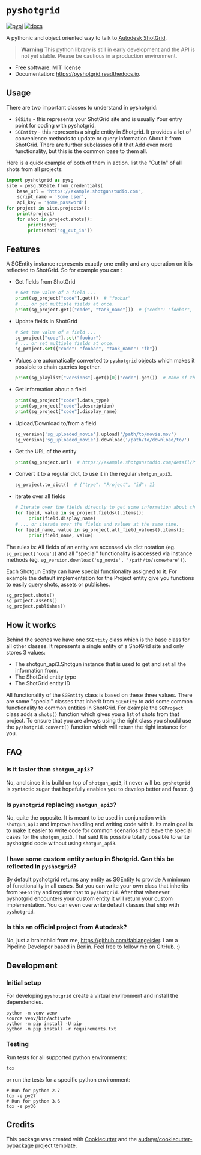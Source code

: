 # `pyshotgrid`
[![pypi](https://img.shields.io/pypi/v/pyshotgrid.svg)](https://pypi.python.org/pypi/pyshotgrid)
[![docs](https://readthedocs.org/projects/pyshotgrid/badge/?version=latest)](https://pyshotgrid.readthedocs.io/en/latest/?version=latest)

A pythonic and object oriented way to talk to [Autodesk ShotGrid](https://www.autodesk.com/products/shotgrid/overview).

> **Warning**
> This python library is still in early development and the API is not yet stable.
> Please be cautious in a production environment.

* Free software: MIT license
* Documentation: https://pyshotgrid.readthedocs.io.

## Usage

There are two important classes to understand in pyshotgrid:
  - `SGSite` - this represents your ShotGrid site and is usually
    Your entry point for coding with pyshotgrid.
  - `SGEntity` - this represents a single entity in Shotgrid.
    It provides a lot of convenience methods to update or query information
    About it from ShotGrid. There are further subclasses of it that
    Add even more functionality, but this is the common base to them all.

Here is a quick example of both of them in action.
list the "Cut In" of all shots from all projects:

```python
import pyshotgrid as pysg
site = pysg.SGSite.from_credentials(
    base_url = 'https://example.shotgunstudio.com',
    script_name = 'Some User',
    api_key = '$ome_password')
for project in site.projects():
    print(project)
    for shot in project.shots():
        print(shot)
        print(shot["sg_cut_in"])
```

## Features

A SGEntity instance represents exactly one entity and any operation on it is reflected to ShotGrid.
So for example you can :

* Get fields from ShotGrid
  ```python
  # Get the value of a field ...
  print(sg_project["code"].get())  # "foobar"
  # ... or get multiple fields at once.
  print(sg_project.get(["code", "tank_name"]))  # {"code": "foobar", "tank_name": "fb"}
  ```
* Update fields in ShotGrid
  ```python
  # Set the value of a field ...
  sg_project["code"].set("foobar")
  # ... or set multiple fields at once.
  sg_project.set({"code": "foobar", "tank_name": "fb"})
  ```
* Values are automatically converted to `pyshotgrid` objects which makes it
  possible to chain queries together.
  ```python
  print(sg_playlist["versions"].get()[0]["code"].get())  # Name of the first Version in the Playlist.
  ```
* Get information about a field
  ```python
  print(sg_project["code"].data_type)
  print(sg_project["code"].description)
  print(sg_project["code"].display_name)
  ```
* Upload/Download to/from a field
  ```python
  sg_version['sg_uploaded_movie'].upload('/path/to/movie.mov')
  sg_version['sg_uploaded_movie'].download('/path/to/download/to/')
  ```
* Get the URL of the entity
  ```python
  print(sg_project.url)  # https://example.shotgunstudio.com/detail/Project/1
  ```
* Convert it to a regular dict, to use it in the regular `shotgun_api3`.
  ```python
  sg_project.to_dict()  # {"type": "Project", "id": 1}
  ```
* iterate over all fields
  ```python
  # Iterate over the fields directly to get some information about them...
  for field, value in sg_project.fields().items():
       print(field.display_name)
  # ... or iterate over the fields and values at the same time.
  for field_name, value in sg_project.all_field_values().items():
       print(field_name, value)
  ```
The rules is: All fields of an entity are accessed via dict notation (eg. `sg_project['code']`)
              and all "special" functionality is accessed via instance methods (eg. `sg_version.download('sg_movie', '/path/to/somewhere')`).

Each Shotgun Entity can have special functionality assigned to it. For example the
default implementation for the Project entity give you functions to easily query shots, assets
or publishes.
  ```python
  sg_project.shots()
  sg_project.assets()
  sg_project.publishes()
  ```

## How it works

Behind the scenes we have one `SGEntity` class which is the base class for all
other classes. It represents a single entity of a ShotGrid site and only
stores 3 values:
 - The shotgun_api3.Shotgun instance that is used to get and set all the information from.
 - The ShotGrid entity type
 - The ShotGrid entity ID

All functionality of the `SGEntity` class is based on these three values.
There are some "special" classes that inherit from `SGEntity` to add some
common functionality to common entities in ShotGrid. For example the `SGProject`
class adds a `shots()` function which gives you a list of shots from that project.
To ensure that you are always using the right class you should use the `pyshotgrid.convert()`
function which will return the right instance for you.

## FAQ

### Is it faster than `shotgun_api3`?
No, and since it is build on top of `shotgun_api3`, it never will be.
`pyshotgrid` is syntactic sugar that hopefully enables you to develop better and faster. :)

### Is `pyshotgrid` replacing `shotgun_api3`?
No, quite the opposite. It is meant to be used in conjunction with `shotgun_api3` and
improve handling and writing code with it. Its main goal is to make it easier to write
code for common scenarios and leave the special cases for the `shotgun_api3`. That said
It is possible totally possible to write pyshotgrid code without using `shotgun_api3`.

### I have some custom entity setup in Shotgrid. Can this be reflected in `pyshotgrid`?
By default pyshotgrid returns any entity as SGEntity to provide
A minimum of functionality in all cases. But you can write your own class
that inherits from `SGEntity` and register that to `pyshotgrid`. After that
whenever pyshotgrid encounters your custom entity it will
return your custom implementation. You can even overwrite
default classes that ship with `pyshotgrid`.

### Is this an official project from Autodesk?
No, just a brainchild from me, https://github.com/fabiangeisler.
I am a Pipeline Developer based in Berlin.
Feel free to follow me on GitHub. :)

## Development

### Initial setup
For developing `pyshotgrid` create a virtual environment and install the dependencies.
```shell
python -m venv venv
source venv/bin/activate
python -m pip install -U pip
python -m pip install -r requirements.txt
```

### Testing
Run tests for all supported python environments:
```shell
tox
```
or run the tests for a specific python environment:
```shell
# Run for python 2.7
tox -e py27
# Run for python 3.6
tox -e py36
```

## Credits

This package was created with [Cookiecutter](https://github.com/audreyr/cookiecutter) and
the [audreyr/cookiecutter-pypackage](https://github.com/audreyr/cookiecutter-pypackage) project template.
